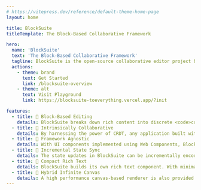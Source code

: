 ```yaml
---
# https://vitepress.dev/reference/default-theme-home-page
layout: home

title: BlockSuite
titleTemplate: The Block-Based Collaborative Framework

hero:
  name: 'BlockSuite'
  text: 'The Block-Based Collaborative Framework'
  tagline: BlockSuite is the open-source collaborative editor project behind AFFiNE.
  actions:
    - theme: brand
      text: Get Started
      link: /blocksuite-overview
    - theme: alt
      text: Visit Playground
      link: https://blocksuite-toeverything.vercel.app/?init

features:
  - title: 📝 Block-Based Editing
    details: BlockSuite breaks down rich content into discrete <code>contenteditable</code> blocks, avoiding pitfalls using traditional monolithic rich text container.
  - title: 🧬 Intrinsically Collaborative
    details: By harnessing the power of CRDT, any application built with BlockSuite effortlessly supports real-time collaboration right from the start.
  - title: 🧩 Framework Agnostic
    details: With UI components implemented using Web Components, BlockSuite provides editors that can be easily embedded and eliminates the risk of vendor lock-in.
  - title: 🎯 Incremental State Sync
    details: The state updates in BlockSuite can be incrementally encoded as standardized binaries, enabling efficient data synchronization over various network protocols.
  - title: 📏 Compact Rich Text
    details: BlockSuite builds its own rich text component. With minimal responsibilities that benefits from the block-based architecture, this component is light, simple and reliable.
  - title: 🎨 Hybrid Infinite Canvas
    details: A high performance canvas-based renderer is also provided by BlockSuite, fulfilling needs for whiteboard functionalities.
---
```

